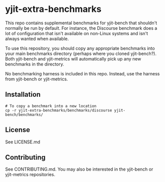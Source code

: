 yjit-extra-benchmarks
==========

This repo contains supplemental benchmarks for yjit-bench that shouldn't normally be run by default. For instance, the Discourse benchmark does a lot of configuration that isn't available on non-Linux systems and isn't always wanted when available.

To use this repository, you should copy any appropriate benchmarks into your main benchmarks directory (perhaps where you cloned yjit-bench?). Both yjit-bench and yjit-metrics will automatically pick up any new benchmarks in the directory.

No benchmarking harness is included in this repo. Instead, use the harness from yjit-bench or yjit-metrics.

## Installation

```
# To copy a benchmark into a new location
cp -r yjit-extra-benchmarks/benchmarks/discourse yjit-bench/benchmarks/
```

## License

See LICENSE.md

## Contributing

See CONTRIBUTING.md. You may also be interested in the yjit-bench or yjit-metrics repositories.

